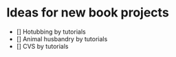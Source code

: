 # Ideas for new book projects

- [] Hotubbing by tutorials
- [] Animal husbandry by tutorials
- [] CVS by tutorials
